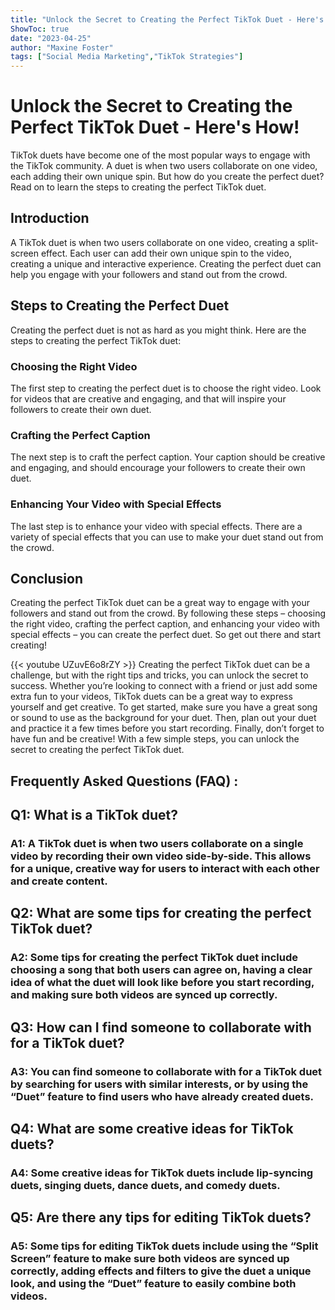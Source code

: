 ```yaml
---
title: "Unlock the Secret to Creating the Perfect TikTok Duet - Here's How!"
ShowToc: true 
date: "2023-04-25"
author: "Maxine Foster" 
tags: ["Social Media Marketing","TikTok Strategies"]
---
```

# Unlock the Secret to Creating the Perfect TikTok Duet - Here's How!

TikTok duets have become one of the most popular ways to engage with the TikTok community. A duet is when two users collaborate on one video, each adding their own unique spin. But how do you create the perfect duet? Read on to learn the steps to creating the perfect TikTok duet.

## Introduction 

A TikTok duet is when two users collaborate on one video, creating a split-screen effect. Each user can add their own unique spin to the video, creating a unique and interactive experience. Creating the perfect duet can help you engage with your followers and stand out from the crowd.

## Steps to Creating the Perfect Duet 

Creating the perfect duet is not as hard as you might think. Here are the steps to creating the perfect TikTok duet:

### Choosing the Right Video 

The first step to creating the perfect duet is to choose the right video. Look for videos that are creative and engaging, and that will inspire your followers to create their own duet.

### Crafting the Perfect Caption

The next step is to craft the perfect caption. Your caption should be creative and engaging, and should encourage your followers to create their own duet.

### Enhancing Your Video with Special Effects

The last step is to enhance your video with special effects. There are a variety of special effects that you can use to make your duet stand out from the crowd.

## Conclusion

Creating the perfect TikTok duet can be a great way to engage with your followers and stand out from the crowd. By following these steps – choosing the right video, crafting the perfect caption, and enhancing your video with special effects – you can create the perfect duet. So get out there and start creating!

{{< youtube UZuvE6o8rZY >}} 
Creating the perfect TikTok duet can be a challenge, but with the right tips and tricks, you can unlock the secret to success. Whether you’re looking to connect with a friend or just add some extra fun to your videos, TikTok duets can be a great way to express yourself and get creative. To get started, make sure you have a great song or sound to use as the background for your duet. Then, plan out your duet and practice it a few times before you start recording. Finally, don’t forget to have fun and be creative! With a few simple steps, you can unlock the secret to creating the perfect TikTok duet.

## Frequently Asked Questions (FAQ) :
<h2>Q1: What is a TikTok duet?</h2>

<h3>A1: A TikTok duet is when two users collaborate on a single video by recording their own video side-by-side. This allows for a unique, creative way for users to interact with each other and create content. </h3>

<h2>Q2: What are some tips for creating the perfect TikTok duet?</h2>

<h3>A2: Some tips for creating the perfect TikTok duet include choosing a song that both users can agree on, having a clear idea of what the duet will look like before you start recording, and making sure both videos are synced up correctly. </h3>

<h2>Q3: How can I find someone to collaborate with for a TikTok duet?</h2>

<h3>A3: You can find someone to collaborate with for a TikTok duet by searching for users with similar interests, or by using the “Duet” feature to find users who have already created duets. </h3>

<h2>Q4: What are some creative ideas for TikTok duets?</h2>

<h3>A4: Some creative ideas for TikTok duets include lip-syncing duets, singing duets, dance duets, and comedy duets. </h3>

<h2>Q5: Are there any tips for editing TikTok duets?</h2>

<h3>A5: Some tips for editing TikTok duets include using the “Split Screen” feature to make sure both videos are synced up correctly, adding effects and filters to give the duet a unique look, and using the “Duet” feature to easily combine both videos. </h3>


